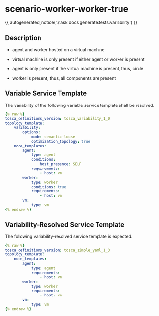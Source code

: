 # scenario-worker-worker-true

{{ autogenerated_notice('./task docs:generate:tests:variability') }}

## Description

- agent and worker hosted on a virtual machine
- virtual machine is only present if either agent or worker is present
- agent is only present if the virtual machine is present, thus, circle

- worker is present, thus, all components are present


## Variable Service Template

The variability of the following variable service template shall be resolved.

```yaml linenums="1"
{% raw %}
tosca_definitions_version: tosca_variability_1_0
topology_template:
    variability:
        options:
            mode: semantic-loose
            optimization_topology: true
    node_templates:
        agent:
            type: agent
            conditions:
                host_presence: SELF
            requirements:
                - host: vm
        worker:
            type: worker
            conditions: true
            requirements:
                - host: vm
        vm:
            type: vm
{% endraw %}
```




## Variability-Resolved Service Template

The following variability-resolved service template is expected.

```yaml linenums="1"
{% raw %}
tosca_definitions_version: tosca_simple_yaml_1_3
topology_template:
    node_templates:
        agent:
            type: agent
            requirements:
                - host: vm
        worker:
            type: worker
            requirements:
                - host: vm
        vm:
            type: vm
{% endraw %}
```

